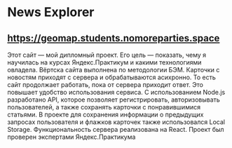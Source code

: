 # News Explorer

## <https://geomap.students.nomoreparties.space>

Этот сайт — мой дипломный проект. Его цель — показать, чему я научилась на курсах Яндекс.Практикум и какими технологиями овладела.
Вёртска сайта выполнена по методологии БЭМ. Карточки с новостям приходят с сервера и обрабатываются асихронно. То есть сайт продолжает работать, пока от сервера приходит ответ. Это повышает удобство использования сервиса.
С использованием Node.js разработано API, которое позволяет регистрировать, авторизовывать пользователей, а также сохранять карточки с понравившимися статьями. В проекте для сохранения информации о предыдущих запросах пользователя и флажков карточек также использовался Local Storage.
Функциональность сервера реализована на React. 
Проект был проверен экспертами Яндекс.Практикума
